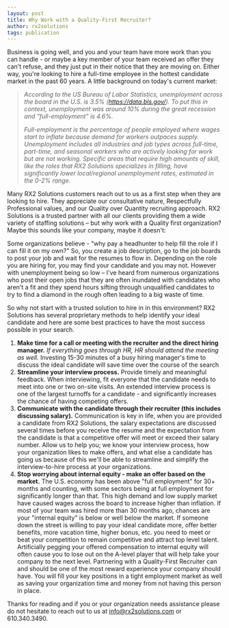 ```yaml
---
layout: post
title: Why Work with a Quality-First Recruiter?
author: rx2solutions
tags: publication
---
```

Business is going well, and you and your team have more work than you can handle - or maybe a key member of your team received an offer they can't refuse, and they just put in their notice that they are moving on. Either way, you're looking to hire a full-time employee in the hottest candidate market in the past 60 years. A little background on today's current market:

> *According to the US Bureau of Labor Statistics, unemployment across the board in the U.S. is 3.5% (https://data.bls.gov/). To put this in context, unemployment was around 10% during the great recession and "full-employment" is 4.6%.*
> 
> *Full-employment is the percentage of people employed where wages start to inflate because demand for workers outpaces supply. Unemployment includes all industries and job types across full-time, part-time, and seasonal workers who are actively looking for work but are not working. Specific areas that require high amounts of skill, like the roles that RX2 Solutions specializes in filling, have significantly lower local/regional unemployment rates, estimated in the 0-2% range.*

Many RX2 Solutions customers reach out to us as a first step when they are looking to hire. They appreciate our consultative nature, Respectfully Professional values, and our Quality over Quantity recruiting approach. RX2 Solutions is a trusted partner with all our clients providing them a wide variety of staffing solutions – but why work with a Quality first organization? Maybe this sounds like your company, maybe it doesn't:

Some organizations believe - "why pay a headhunter to help fill the role if I can fill it on my own?" So, you create a job description, go to the job boards to post your job and wait for the resumes to flow in. Depending on the role you are hiring for, you may find your candidate and you may not. However with unemployment being so low – I've heard from numerous organizations who post their open jobs that they are often inundated with candidates who aren't a fit and they spend hours sifting through unqualified candidates to try to find a diamond in the rough often leading to a big waste of time.

So why not start with a trusted solution to hire in in this environment? RX2 Solutions has several proprietary methods to help identify your ideal candidate and here are some best practices to have the most success possible in your search.

1. **Make time for a call or meeting with the recruiter and the direct hiring manager.** *If everything goes through HR, HR should attend the meeting as well.* Investing 15-30 minutes of a busy hiring manager's time to discuss the ideal candidate will save time over the course of the search
1. **Streamline your interview process.** Provide timely and meaningful feedback. When interviewing, fit everyone that the candidate needs to meet into one or two on-site visits. An extended interview process is one of the largest turnoffs for a candidate - and significantly increases the chance of having competing offers.
1. **Communicate with the candidate through their recruiter (this includes discussing salary).** Communication is key in life, when you are provided a candidate from RX2 Solutions, the salary expectations are discussed several times before you receive the resume and the expectation from the candidate is that a competitive offer will meet or exceed their salary number. Allow us to help you; we know your interview process, how your organization likes to make offers, and what else a candidate has going us because of this we'll be able to streamline and simplify the interview-to-hire process at your organizations.
1. **Stop worrying about internal equity - make an offer based on the market.** The U.S. economy has been above "full employment" for 30+ months and counting, with some sectors being at full employment for significantly longer than that. This high demand and low supply market have caused wages across the board to increase higher than inflation. If most of your team was hired more than 30 months ago, chances are your "internal equity" is below or well below the market. If someone down the street is willing to pay your ideal candidate more, offer better benefits, more vacation time, higher bonus, etc. you need to meet or beat your competition to remain competitive and attract top level talent. Artificially pegging your offered compensation to internal equity will often cause you to lose out on the A-level player that will help take your company to the next level.
Partnering with a Quality-First Recruiter can and should be one of the most reward experience your company should have. You will fill your key positions in a tight employment market as well as saving your organization time and money from not having this person in place.

Thanks for reading and if you or your organization needs assistance please do not hesitate to reach out to us at info@rx2solutions.com or 610.340.3490.